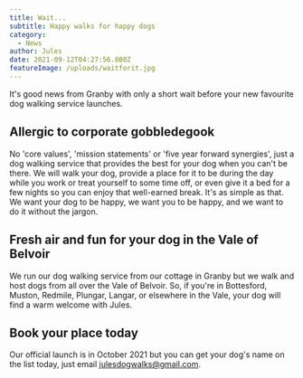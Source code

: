 ```yaml
---
title: Wait...
subtitle: Happy walks for happy dogs
category:
  - News
author: Jules
date: 2021-09-12T04:27:56.800Z
featureImage: /uploads/waitforit.jpg
---
```

It's good news from Granby with only a short wait before your new favourite dog walking service launches.

## Allergic to corporate gobbledegook

No 'core values', 'mission statements' or 'five year forward synergies', just a dog walking service that provides the best for your dog when you can't be there. We will walk your dog, provide a place for it to be during the day while you work or treat yourself to some time off, or even give it a bed for a few nights so you can enjoy that well-earned break. It's as simple as that. We want your dog to be happy, we want you to be happy, and we want to do it without the jargon. 

## Fresh air and fun for your dog in the Vale of Belvoir
We run our dog walking service from our cottage in Granby but we walk and host dogs from all over the Vale of Belvoir. So, if you're in Bottesford, Muston, Redmile, Plungar, Langar, or elsewhere in the Vale, your dog will find a warm welcome with Jules.

## Book your place today
Our official launch is in October 2021 but you can get your dog's name on the list today, just email julesdogwalks@gmail.com. 